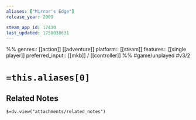 ```yaml
---
aliases: ["Mirror's Edge"]
release_year: 2009

steam_app_id: 17410
last_updated: 1750038631
---
```

%%
genres:: [[action]] [[adventure]]
platform:: [[steam]]
features:: [[single player]]
preferred_input:: [[mkb]] / [[controller]]
%%
#game/unplayed
#v3/2

# `=this.aliases[0]`
## Related Notes
`$=dv.view("attachments/related_notes")`
